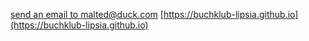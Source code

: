 [send an email to malted@duck.com](mailto:malted@duck.com)
[https://buchklub-lipsia.github.io](https://buchklub-lipsia.github.io)
